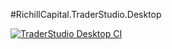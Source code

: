#RichillCapital.TraderStudio.Desktop

[![TraderStudio Desktop CI](https://github.com/MengsyueAmaoTsai/TraderStudio.Desktop.Wpf/actions/workflows/ci.yml/badge.svg)](https://github.com/MengsyueAmaoTsai/TraderStudio.Desktop.Wpf/actions/workflows/ci.yml)
